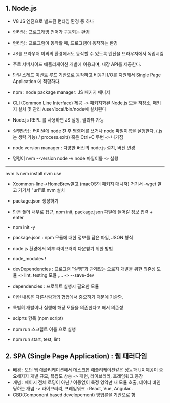 ## 1. Node.js

- V8 JS 엔진으로 빌드된 런타임 환경 중 하나
- 런타임 : 프로그래밍 언어가 구동되는 환경
- 런타임 : 프로그램이 동작할 때, 프로그램이 동작하는 환경
- JS를 브라우저 이외의 환경에서도 동작할 수 있도록 엔진을 브라우저에서 독립시킴
- 주로 서버사이드 애플리케이션 개발에 이용되며, 내장 API를 제공한다.
- 단일 스레드 이벤트 루프 기반으로 동작하고 비동기 I/O를 지원해서 Single Page Application 에 적합하다.

- npm : node package manager: JS 패키지 매니저
- CLI (Common Line Interface) 제공 -> 패키지화된 Node.js 모듈 저장소, 패키지 설치 및 관리
  /user/local/bin/node에 설치된다

- Node.js REPL 를 사용하면 JS 실행, 결과뷰 가능
- 실행방법 : 터미널에 node 친 후 명령어를 쓰거나 node 파일이름을 실행한다. (.js는 생략 가능) / process.exit() 혹은 Ctrl+C 두번 -> 나가짐
- node version manager : 다양한 버전의 node.js 설치, 버전 변경
- 명령어
  nvm --version
  node -v
  node 파일이름 -> 실행

---

nvm ls
nvm install
nvm use

- Xcommon-line->HomeBrew깔고 (macOS의 패키지 매니저) 거기서 -wget 깔고 거기서 "url"로 nvm 설치

- package.json 생성하기
- 만든 폴더 내부로 접근, npm init, package.json 파일에 들어갈 정보 입력 + enter
- npm init -y

- package.json : npm 모듈에 대한 정보를 담은 파일, JSON 형식
- node.js 환경에서 외부 라이브러리 다운받기 위한 방법
- node_modules !
- devDependencies : 프로그램 "실행"과 관계없는 오로지 개발을 위한 의존성 모듈 -> lint, testing 모듈 ,... -> --save-dev
- dependencies : 프로젝트 실행시 필요한 모듈
- 이런 내용은 다른사람과의 협업에서 중요하기 때문에 기술함.
- 특별히 개발이나 실행에 해당 모듈을 의존한다고 해서 의존성

- sciprts 항목 (npm script)
- npm run 스크립트 이름 으로 실행
- npm run start, test, lint

## 2. SPA (Single Page Application) : 웹 패러다임

- 배경 : 모던 웹 애플리케이션에서 데스크톱 애플리케이션같은 성능과 UX 제공이 중요해지자 개발 규모, 복잡도 상승 -> 패턴, 라이브러리, 프레임워크 등장
- 개념 : 페이지 전체 로딩이 아닌 / 이동없이 특정 영역만 새 모듈 호출, 데이터 바인딩하는 개념 -> 라이브러리, 프레임워크 : React, Vue, Angular..
- CBD(Component based developement) 방법론을 기반으로 함
